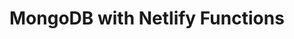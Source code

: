 <!DOCTYPE html>
<html>
    <head></head>
    <body>
        <h1>MongoDB with Netlify Functions</h1>
        <ul id="users"></ul>
        <script>
            (async () => {
                let results = await fetch("acceuil/acceuil/FetchUsers").then(response => response.json());
                results.forEach(result => {
                    const listItem = document.createElement("li");
                    listItem.innerText = result.title;
                    document.getElementById("users").appendChild(listItem);
                });
            })();
        </script>
    </body>
</html>
